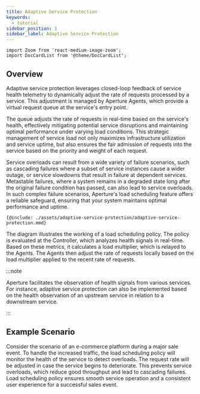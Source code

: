 ```yaml
---
title: Adaptive Service Protection
keywords:
  - tutorial
sidebar_position: 1
sidebar_label: Adaptive Service Protection
---
```


```mdx-code-block
import Zoom from 'react-medium-image-zoom';
import DocCardList from '@theme/DocCardList';
```

## Overview

Adaptive service protection leverages closed-loop feedback of service health
telemetry to dynamically adjust the rate of requests processed by a service.
This adjustment is managed by Aperture Agents, which provide a virtual request
queue at the service's entry point.

The queue adjusts the rate of requests in real-time based on the service's
health, effectively mitigating potential service disruptions and maintaining
optimal performance under varying load conditions. This strategic management of
service load not only maximizes infrastructure utilization and service uptime,
but also ensures the fair admission of requests into the service based on the
priority and weight of each request.

Service overloads can result from a wide variety of failure scenarios, such as
cascading failures where a subset of service instances cause a wider outage, or
service slowdowns that result in failure at dependent services. Metastable
failures, where a system remains in a degraded state long after the original
failure condition has passed, can also lead to service overloads. In such
complex failure scenarios, Aperture's load scheduling feature offers a reliable
safeguard, ensuring that your system maintains optimal performance and uptime.

<Zoom>

```mermaid
{@include: ./assets/adaptive-service-protection/adaptive-service-protection.mmd}
```

</Zoom>

The diagram illustrates the working of a load scheduling policy. The policy is
evaluated at the Controller, which analyzes health signals in real-time. Based
on these metrics, it calculates a load multiplier, which is relayed to the
Agents. The Agents then adjust the rate of requests locally based on the load
multiplier applied to the recent rate of requests.

:::note

Aperture facilitates the observation of health signals from various services.
For instance, adaptive service protection can also be implemented based on the
health observation of an upstream service in relation to a downstream service.

:::

## Example Scenario

Consider the scenario of an e-commerce platform during a major sale event. To
handle the increased traffic, the load scheduling policy will monitor the health
of the service to detect overloads. The request rate will be adjusted in case
the service begins to deteriorate. This prevents service overloads, which reduce
good throughput and lead to cascading failures. Load scheduling policy ensures
smooth service operation and a consistent user experience for a successful sales
event.

<DocCardList />

